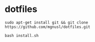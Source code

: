 # dotfiles

`sudo apt-get install git && git clone https://github.com/mgnusl/dotfiles.git`

`bash install.sh`
